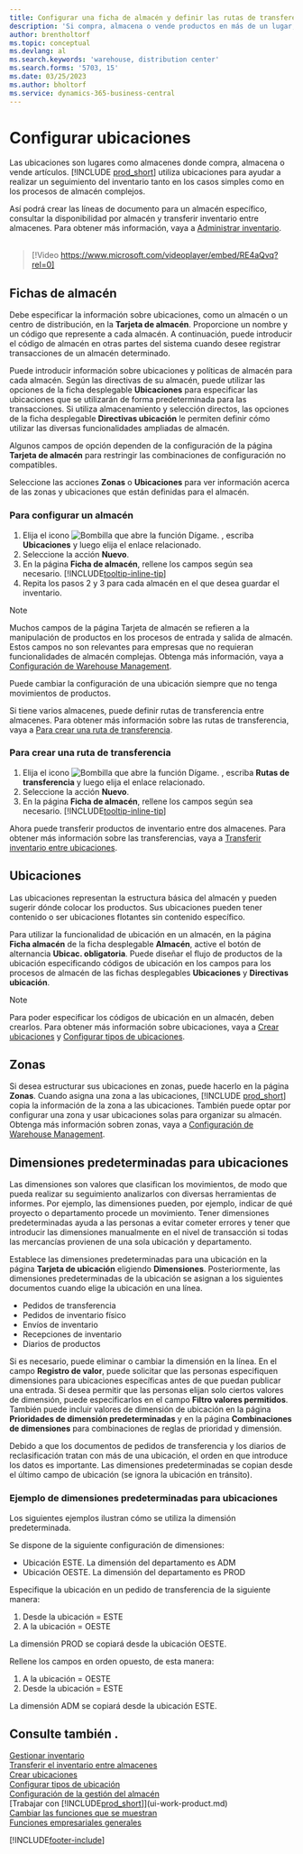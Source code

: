 ```yaml
---
title: Configurar una ficha de almacén y definir las rutas de transferencia (contiene vídeo)
description: 'Si compra, almacena o vende productos en más de un lugar, puede configurar cada lugar como una ubicación.'
author: brentholtorf
ms.topic: conceptual
ms.devlang: al
ms.search.keywords: 'warehouse, distribution center'
ms.search.forms: '5703, 15'
ms.date: 03/25/2023
ms.author: bholtorf
ms.service: dynamics-365-business-central
---
```

# Configurar ubicaciones

Las ubicaciones son lugares como almacenes donde compra, almacena o vende artículos. [!INCLUDE [prod_short](includes/prod_short.md)] utiliza ubicaciones para ayudar a realizar un seguimiento del inventario tanto en los casos simples como en los procesos de almacén complejos.

Así podrá crear las líneas de documento para un almacén específico, consultar la disponibilidad por almacén y transferir inventario entre almacenes. Para obtener más información, vaya a [Administrar inventario](inventory-manage-inventory.md).
<br><br>  
  
> [!Video https://www.microsoft.com/videoplayer/embed/RE4aQvq?rel=0]

## Fichas de almacén

Debe especificar la información sobre ubicaciones, como un almacén o un centro de distribución, en la **Tarjeta de almacén**. Proporcione un nombre y un código que represente a cada almacén. A continuación, puede introducir el código de almacén en otras partes del sistema cuando desee registrar transacciones de un almacén determinado.  

Puede introducir información sobre ubicaciones y políticas de almacén para cada almacén. Según las directivas de su almacén, puede utilizar las opciones de la ficha desplegable **Ubicaciones** para especificar las ubicaciones que se utilizarán de forma predeterminada para las transacciones. Si utiliza almacenamiento y selección directos, las opciones de la ficha desplegable **Directivas ubicación** le permiten definir cómo utilizar las diversas funcionalidades ampliadas de almacén.  

Algunos campos de opción dependen de la configuración de la página **Tarjeta de almacén** para restringir las combinaciones de configuración no compatibles.  

Seleccione las acciones **Zonas** o **Ubicaciones** para ver información acerca de las zonas y ubicaciones que están definidas para el almacén.

### Para configurar un almacén

1. Elija el icono ![Bombilla que abre la función Dígame.](media/ui-search/search_small.png "Dígame qué desea hacer") , escriba **Ubicaciones** y luego elija el enlace relacionado.
2. Seleccione la acción **Nuevo**.
3. En la página **Ficha de almacén**, rellene los campos según sea necesario. [!INCLUDE[tooltip-inline-tip](includes/tooltip-inline-tip_md.md)]
4. Repita los pasos 2 y 3 para cada almacén en el que desea guardar el inventario.

> [!NOTE]  
> Muchos campos de la página Tarjeta de almacén se refieren a la manipulación de productos en los procesos de entrada y salida de almacén. Estos campos no son relevantes para empresas que no requieran funcionalidades de almacén complejas. Obtenga más información, vaya a [Configuración de Warehouse Management](warehouse-setup-warehouse.md).

Puede cambiar la configuración de una ubicación siempre que no tenga movimientos de productos.  

Si tiene varios almacenes, puede definir rutas de transferencia entre almacenes. Para obtener más información sobre las rutas de transferencia, vaya a [Para crear una ruta de transferencia](inventory-how-setup-locations.md#to-create-a-transfer-route).

### Para crear una ruta de transferencia

1. Elija el icono ![Bombilla que abre la función Dígame.](media/ui-search/search_small.png "Dígame qué desea hacer") , escriba **Rutas de transferencia** y luego elija el enlace relacionado.
2. Seleccione la acción **Nuevo**.
4. En la página **Ficha de almacén**, rellene los campos según sea necesario. [!INCLUDE[tooltip-inline-tip](includes/tooltip-inline-tip_md.md)]

Ahora puede transferir productos de inventario entre dos almacenes. Para obtener más información sobre las transferencias, vaya a [Transferir inventario entre ubicaciones](inventory-how-transfer-between-locations.md).

## Ubicaciones

Las ubicaciones representan la estructura básica del almacén y pueden sugerir dónde colocar los productos. Sus ubicaciones pueden tener contenido o ser ubicaciones flotantes sin contenido específico.

Para utilizar la funcionalidad de ubicación en un almacén, en la página **Ficha almacén** de la ficha desplegable **Almacén**, active el botón de alternancia **Ubicac. obligatoria**. Puede diseñar el flujo de productos de la ubicación especificando códigos de ubicación en los campos para los procesos de almacén de las fichas desplegables **Ubicaciones** y **Directivas ubicación**.

> [!NOTE]
> Para poder especificar los códigos de ubicación en un almacén, deben crearlos. Para obtener más información sobre ubicaciones, vaya a [Crear ubicaciones](warehouse-how-to-create-individual-bins.md) y [Configurar tipos de ubicaciones](warehouse-how-to-set-up-bin-types.md).  

## Zonas

Si desea estructurar sus ubicaciones en zonas, puede hacerlo en la página **Zonas**. Cuando asigna una zona a las ubicaciones, [!INCLUDE [prod_short](includes/prod_short.md)] copia la información de la zona a las ubicaciones. También puede optar por configurar una zona y usar ubicaciones solas para organizar su almacén. Obtenga más información sobren zonas, vaya a [Configuración de Warehouse Management](warehouse-setup-warehouse.md).  

## Dimensiones predeterminadas para ubicaciones

Las dimensiones son valores que clasifican los movimientos, de modo que pueda realizar su seguimiento analizarlos con diversas herramientas de informes. Por ejemplo, las dimensiones pueden, por ejemplo, indicar de qué proyecto o departamento procede un movimiento. Tener dimensiones predeterminadas ayuda a las personas a evitar cometer errores y tener que introducir las dimensiones manualmente en el nivel de transacción si todas las mercancías provienen de una sola ubicación y departamento.

Establece las dimensiones predeterminadas para una ubicación en la página **Tarjeta de ubicación** eligiendo **Dimensiones**. Posteriormente, las dimensiones predeterminadas de la ubicación se asignan a los siguientes documentos cuando elige la ubicación en una línea.

* Pedidos de transferencia
* Pedidos de inventario físico
* Envíos de inventario
* Recepciones de inventario
* Diarios de productos

Si es necesario, puede eliminar o cambiar la dimensión en la línea. En el campo **Registro de valor**, puede solicitar que las personas especifiquen dimensiones para ubicaciones específicas antes de que puedan publicar una entrada. Si desea permitir que las personas elijan solo ciertos valores de dimensión, puede especificarlos en el campo **Filtro valores permitidos**. También puede incluir valores de dimensión de ubicación en la página **Prioridades de dimensión predeterminadas** y en la página **Combinaciones de dimensiones** para combinaciones de reglas de prioridad y dimensión.

Debido a que los documentos de pedidos de transferencia y los diarios de reclasificación tratan con más de una ubicación, el orden en que introduce los datos es importante. Las dimensiones predeterminadas se copian desde el último campo de ubicación (se ignora la ubicación en tránsito).

### Ejemplo de dimensiones predeterminadas para ubicaciones

Los siguientes ejemplos ilustran cómo se utiliza la dimensión predeterminada.

Se dispone de la siguiente configuración de dimensiones:

* Ubicación ESTE. La dimensión del departamento es ADM
* Ubicación OESTE. La dimensión del departamento es PROD

Especifique la ubicación en un pedido de transferencia de la siguiente manera:

1. Desde la ubicación = ESTE
2. A la ubicación = OESTE

La dimensión PROD se copiará desde la ubicación OESTE.

Rellene los campos en orden opuesto, de esta manera:

1. A la ubicación = OESTE
2. Desde la ubicación = ESTE

La dimensión ADM se copiará desde la ubicación ESTE.

## Consulte también .

[Gestionar inventario](inventory-manage-inventory.md)  
[Transferir el inventario entre almacenes](inventory-how-transfer-between-locations.md)  
[Crear ubicaciones](warehouse-how-to-create-individual-bins.md)  
[Configurar tipos de ubicación](warehouse-how-to-set-up-bin-types.md)  
[Configuración de la gestión del almacén](warehouse-setup-warehouse.md)  
[Trabajar con [!INCLUDE[prod_short](includes/prod_short.md)]](ui-work-product.md)  
[Cambiar las funciones que se muestran](ui-experiences.md)  
[Funciones empresariales generales](ui-across-business-areas.md)  

[!INCLUDE[footer-include](includes/footer-banner.md)]
